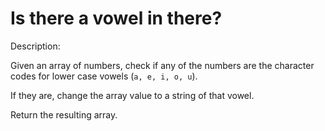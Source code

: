 # Is there a vowel in there?
Description:

Given an array of numbers, check if any of the numbers are the character codes for lower case vowels (```a, e, i, o, u```).

If they are, change the array value to a string of that vowel.

Return the resulting array.
